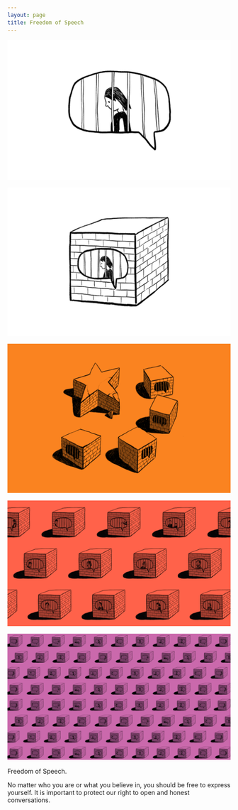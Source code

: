 ```yaml
---
layout: page
title: Freedom of Speech
---
```


<div class="works-show">
<p><img src="freedom-of-speech-01.png"></p>
<p><img src="freedom-of-speech-02.png"></p>
<p><img src="freedom-of-speech-03.png"></p>
<p><img src="freedom-of-speech-04.png"></p>
<p><img src="freedom-of-speech-05.png"></p>
</div>
  <div class="info">
  <p>Freedom of Speech.</p>
  <p>No matter who you are or what you believe in, you should be free to express yourself. It is important to protect our right to open and honest conversations.</p>
</div>
